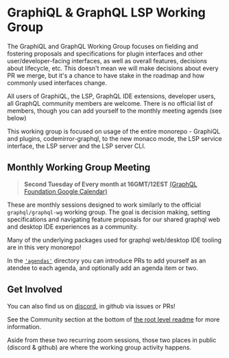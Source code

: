 # GraphiQL & GraphQL LSP Working Group

The GraphiQL and GraphQL Working Group focuses on fielding and fostering proposals and specifications for plugin interfaces and other user/developer-facing interfaces, as well as overall features, decisions about lifecycle, etc. This doesn't mean we will make decisions about every PR we merge, but it's a chance to have stake in the roadmap and how commonly used interfaces change.

All users of GraphiQL, the LSP, GraphQL IDE extensions, developer users, all GraphQL community members are welcome. There is no official list of members, though you can add yourself to the monthly meeting agends (see below)

This working group is focused on usage of the entire monorepo - GraphiQL and plugins, codemirror-graphql, to the new monaco mode, the LSP service interface, the LSP server and the LSP server CLI.

## Monthly Working Group Meeting

> **Second Tuesday of Every month at 16GMT/12EST** [(GraphQL Foundation Google Calendar)](https://calendar.google.com/calendar/embed?src=linuxfoundation.org_ik79t9uuj2p32i3r203dgv5mo8@group.calendar.google.com)

These are monthly sessions designed to work similarly to the official `graphql/graphql-wg` working group. The goal is decision making, setting specifications and navigating feature proposals for our shared graphql web and desktop IDE experiences as a community.

Many of the underlying packages used for graphql web/desktop IDE tooling are in this very monorepo!

In the [`'agendas'`](/agendas) directory you can introduce PRs to add yourself as an atendee to each agenda, and optionally add an agenda item or two.

## Get Involved

You can also find us on [discord](https://discord.gg/NP5vbPeUFp), in github via issues or PRs!

See the Community section at the bottom of [the root level readme](../README.md) for more information.

Aside from these two recurring zoom sessions, those two places in public (discord & github) are where the working group activity happens.
